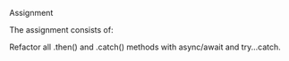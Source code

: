 Assignment

The assignment consists of:

Refactor all .then() and .catch() methods with async/await and try...catch.
